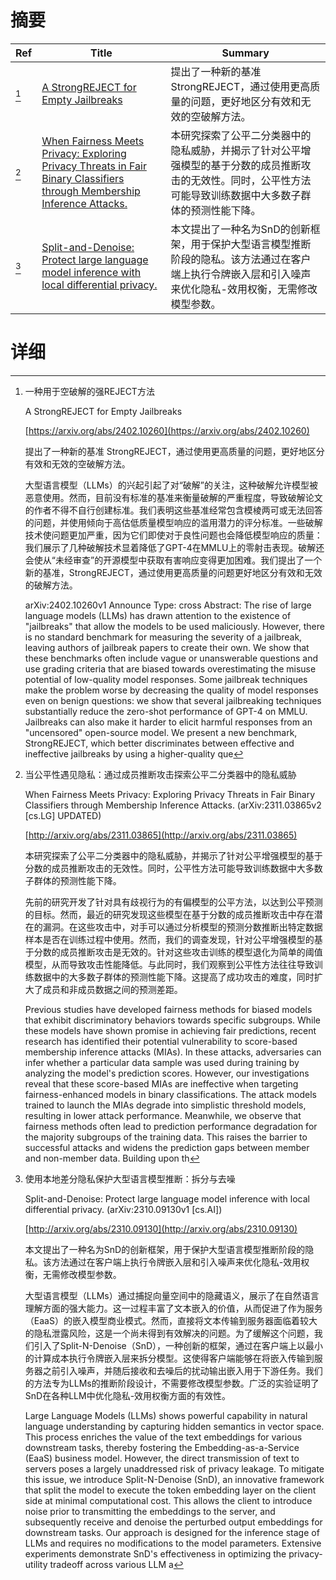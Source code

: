 # 摘要

| Ref | Title | Summary |
| --- | --- | --- |
| [^1] | [A StrongREJECT for Empty Jailbreaks](https://arxiv.org/abs/2402.10260) | 提出了一种新的基准 StrongREJECT，通过使用更高质量的问题，更好地区分有效和无效的空破解方法。 |
| [^2] | [When Fairness Meets Privacy: Exploring Privacy Threats in Fair Binary Classifiers through Membership Inference Attacks.](http://arxiv.org/abs/2311.03865) | 本研究探索了公平二分类器中的隐私威胁，并揭示了针对公平增强模型的基于分数的成员推断攻击的无效性。同时，公平性方法可能导致训练数据中大多数子群体的预测性能下降。 |
| [^3] | [Split-and-Denoise: Protect large language model inference with local differential privacy.](http://arxiv.org/abs/2310.09130) | 本文提出了一种名为SnD的创新框架，用于保护大型语言模型推断阶段的隐私。该方法通过在客户端上执行令牌嵌入层和引入噪声来优化隐私-效用权衡，无需修改模型参数。 |

# 详细

[^1]: 一种用于空破解的强REJECT方法

    A StrongREJECT for Empty Jailbreaks

    [https://arxiv.org/abs/2402.10260](https://arxiv.org/abs/2402.10260)

    提出了一种新的基准 StrongREJECT，通过使用更高质量的问题，更好地区分有效和无效的空破解方法。

    

    大型语言模型（LLMs）的兴起引起了对“破解”的关注，这种破解允许模型被恶意使用。然而，目前没有标准的基准来衡量破解的严重程度，导致破解论文的作者不得不自行创建标准。我们表明这些基准经常包含模棱两可或无法回答的问题，并使用倾向于高估低质量模型响应的滥用潜力的评分标准。一些破解技术使问题更加严重，因为它们即使对于良性问题也会降低模型响应的质量：我们展示了几种破解技术显着降低了GPT-4在MMLU上的零射击表现。破解还会使从“未经审查”的开源模型中获取有害响应变得更加困难。我们提出了一个新的基准，StrongREJECT，通过使用更高质量的问题更好地区分有效和无效的破解方法。

    arXiv:2402.10260v1 Announce Type: cross  Abstract: The rise of large language models (LLMs) has drawn attention to the existence of "jailbreaks" that allow the models to be used maliciously. However, there is no standard benchmark for measuring the severity of a jailbreak, leaving authors of jailbreak papers to create their own. We show that these benchmarks often include vague or unanswerable questions and use grading criteria that are biased towards overestimating the misuse potential of low-quality model responses. Some jailbreak techniques make the problem worse by decreasing the quality of model responses even on benign questions: we show that several jailbreaking techniques substantially reduce the zero-shot performance of GPT-4 on MMLU. Jailbreaks can also make it harder to elicit harmful responses from an "uncensored" open-source model. We present a new benchmark, StrongREJECT, which better discriminates between effective and ineffective jailbreaks by using a higher-quality que
    
[^2]: 当公平性遇见隐私：通过成员推断攻击探索公平二分类器中的隐私威胁

    When Fairness Meets Privacy: Exploring Privacy Threats in Fair Binary Classifiers through Membership Inference Attacks. (arXiv:2311.03865v2 [cs.LG] UPDATED)

    [http://arxiv.org/abs/2311.03865](http://arxiv.org/abs/2311.03865)

    本研究探索了公平二分类器中的隐私威胁，并揭示了针对公平增强模型的基于分数的成员推断攻击的无效性。同时，公平性方法可能导致训练数据中大多数子群体的预测性能下降。

    

    先前的研究开发了针对具有歧视行为的有偏模型的公平方法，以达到公平预测的目标。然而，最近的研究发现这些模型在基于分数的成员推断攻击中存在潜在的漏洞。在这些攻击中，对手可以通过分析模型的预测分数推断出特定数据样本是否在训练过程中使用。然而，我们的调查发现，针对公平增强模型的基于分数的成员推断攻击是无效的。针对这些攻击训练的模型退化为简单的阈值模型，从而导致攻击性能降低。与此同时，我们观察到公平性方法往往导致训练数据中的大多数子群体的预测性能下降。这提高了成功攻击的难度，同时扩大了成员和非成员数据之间的预测差距。

    Previous studies have developed fairness methods for biased models that exhibit discriminatory behaviors towards specific subgroups. While these models have shown promise in achieving fair predictions, recent research has identified their potential vulnerability to score-based membership inference attacks (MIAs). In these attacks, adversaries can infer whether a particular data sample was used during training by analyzing the model's prediction scores. However, our investigations reveal that these score-based MIAs are ineffective when targeting fairness-enhanced models in binary classifications. The attack models trained to launch the MIAs degrade into simplistic threshold models, resulting in lower attack performance. Meanwhile, we observe that fairness methods often lead to prediction performance degradation for the majority subgroups of the training data. This raises the barrier to successful attacks and widens the prediction gaps between member and non-member data. Building upon th
    
[^3]: 使用本地差分隐私保护大型语言模型推断：拆分与去噪

    Split-and-Denoise: Protect large language model inference with local differential privacy. (arXiv:2310.09130v1 [cs.AI])

    [http://arxiv.org/abs/2310.09130](http://arxiv.org/abs/2310.09130)

    本文提出了一种名为SnD的创新框架，用于保护大型语言模型推断阶段的隐私。该方法通过在客户端上执行令牌嵌入层和引入噪声来优化隐私-效用权衡，无需修改模型参数。

    

    大型语言模型（LLMs）通过捕捉向量空间中的隐藏语义，展示了在自然语言理解方面的强大能力。这一过程丰富了文本嵌入的价值，从而促进了作为服务（EaaS）的嵌入模型商业模式。然而，直接将文本传输到服务器面临着较大的隐私泄露风险，这是一个尚未得到有效解决的问题。为了缓解这个问题，我们引入了Split-N-Denoise（SnD），一种创新的框架，通过在客户端上以最小的计算成本执行令牌嵌入层来拆分模型。这使得客户端能够在将嵌入传输到服务器之前引入噪声，并随后接收和去噪后的扰动输出嵌入用于下游任务。我们的方法专为LLMs的推断阶段设计，不需要修改模型参数。广泛的实验证明了SnD在各种LLM中优化隐私-效用权衡方面的有效性。

    Large Language Models (LLMs) shows powerful capability in natural language understanding by capturing hidden semantics in vector space. This process enriches the value of the text embeddings for various downstream tasks, thereby fostering the Embedding-as-a-Service (EaaS) business model. However, the direct transmission of text to servers poses a largely unaddressed risk of privacy leakage. To mitigate this issue, we introduce Split-N-Denoise (SnD), an innovative framework that split the model to execute the token embedding layer on the client side at minimal computational cost. This allows the client to introduce noise prior to transmitting the embeddings to the server, and subsequently receive and denoise the perturbed output embeddings for downstream tasks. Our approach is designed for the inference stage of LLMs and requires no modifications to the model parameters. Extensive experiments demonstrate SnD's effectiveness in optimizing the privacy-utility tradeoff across various LLM a
    

